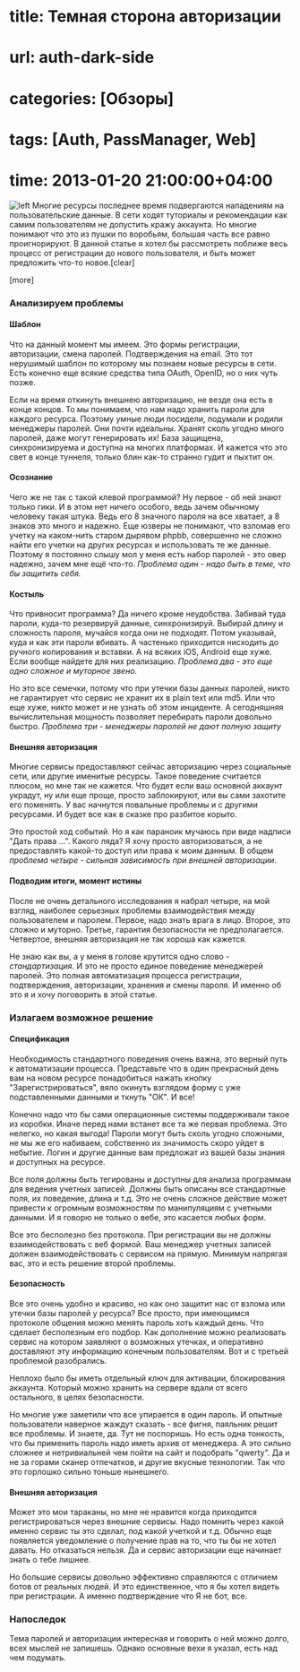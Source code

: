 # title: Темная сторона авторизации
# url: auth-dark-side
# categories: [Обзоры]
# tags: [Auth, PassManager, Web]
# time: 2013-01-20 21:00:00+04:00

![left](~auth.png)
Многие ресурсы последнее время подвергаются нападениям на пользовательские данные. В сети ходят туториалы и рекомендации как самим пользователям не допустить кражу аккаунта. Но многие понимают что это из пушки по воробьям, большая часть все равно проигнорируют. В данной статье я хотел бы рассмотреть поближе весь процесс от регистрации до нового пользователя, и быть может предложить что-то новое.[clear]

[more]

### Анализируем проблемы

#### Шаблон
Что на данный момент мы имеем. Это формы регистрации, авторизации, смена паролей. Подтверждения на email. Это тот нерушимый шаблон по которому мы познаем новые ресурсы в сети. Есть конечно еще всякие средства типа OAuth, OpenID, но о них чуть позже.

Если на время откинуть внешнею авторизацию, не везде она есть в конце концов. То мы понимаем, что нам надо хранить пароли для каждого ресурса. Поэтому умные люди посидели, подумали и родили менеджеры паролей. Они почти идеальны. Хранят сколь угодно много паролей, даже могут генерировать их! База защищена, синхронизируема и доступна на многих платформах. И кажется что это свет в конце туннеля, только блин как-то странно гудит и пыхтит он.

#### Осознание
Чего же не так с такой клевой программой? Ну первое - об ней знают только гики. И в этом нет ничего особого, ведь зачем обычному человеку такая штука. Ведь его 8 значного пароля на все хватает, а 8 знаков это много и надежно. Еще юзверы не понимают, что взломав его учетку на каком-нить старом дырявом phpbb, совершенно не сложно найти его учетки на других ресурсах и использовать те же данные. Поэтому я постоянно слышу мол у меня есть набор паролей - это овер надежно, зачем мне ещё что-то. _Проблема один - надо быть в теме, что бы защитить себя._

#### Костыль
Что привносит программа? Да ничего кроме неудобства. Забивай туда пароли, куда-то резервируй данные, синхронизируй. Выбирай длину и сложность пароля, мучайся когда они не подходят. Потом указывай, куда и как эти пароли вбивать. А частенько приходится нисходить до ручного копирования и вставки. А на всяких iOS, Android еще хуже. Если вообще найдете для них реализацию. _Проблема два - это еще одно сложное и муторное звено._

Но это все семечки, потому что при утечки базы данных паролей, никто не гарантирует что сервис не хранит их в plain text или md5. Или что еще хуже, никто может и не узнать об этом инциденте. А сегодняшняя вычислительная мощность позволяет перебирать пароли довольно быстро. _Проблема три - менеджеры паролей не дают полную защиту_

#### Внешняя авторизация
Многие сервисы предоставляют сейчас авторизацию через социальные сети, или другие именитые ресурсы. Такое поведение считается плюсом, но мне так не кажется. Что будет если ваш основной аккаунт украдут, ну или еще проще, просто заблокируют, или вы сами захотите его поменять. У вас начнутся повальные проблемы и с другими ресурсами. И будет все как в сказке про разбитое корыто.

Это простой ход событий. Но я как параноик мучаюсь при виде надписи "Дать права ...". Какого ляда? Я хочу просто авторизоваться, а не предоставлять какой-то доступ или права к моим данным. В общем _проблема четыре - сильная зависимость при внешней авторизации_.


#### Подводим итоги, момент истины
После не очень детального исследования я набрал четыре, на мой взгляд, наиболее серьезных проблемы взаимодействия между пользователем и паролем. Первое, надо знать врага в лицо. Второе, это сложно и муторно. Третье, гарантия безопасности не предполагается. Четвертое, внешняя авторизация не так хороша как кажется.

Не знаю как вы, а у меня в голове крутится одно слово - _стандартизация_. И это не просто единое поведение менеджерей паролей. Это полная автоматизация процесса регистрации, подтверждения, авторизации, хранения и смены пароля. И именно об это я и хочу поговорить в этой статье.


### Излагаем возможное решение

#### Спецификация
Необходимость стандартного поведения очень важна, это верный путь к автоматизации процесса. Представьте что в один прекрасный день вам на новом ресурсе понадобиться нажать кнопку "Зарегистрироваться", вяло окинуть взглядом форму с уже подставленными данными и ткнуть "ОК". И все!

Конечно надо что бы сами операционные системы поддерживали такое из коробки. Иначе перед нами встанет все та же первая проблема. Это нелегко, но какая выгода! Пароли могут быть сколь угодно сложными, не мы же его набиваем, собственно их значимость скоро уйдет в небытие. Логин и другие данные вам предложат из вашей базы знания и доступных на ресурсе.

Все поля должны быть тегированы и доступны для анализа программам для ведения учетных записей. Должны быть описаны все стандартные поля, их поведение, длина и т.д. Это не очень сложное действие может привести к огромным возможностям по манипуляциям с учетными данными. И я говорю не только о вебе, это касается любых форм.

Все это бесполезно без протокола. При регистрации вы не должны взаимодействовать с веб формой. Ваш менеджер учетных записей должен взаимодействовать с сервисом на прямую. Минимум напрягая вас, это и есть решение второй проблемы.

#### Безопасность
Все это очень удобно и красиво, но как оно защитит нас от взлома или утечки базы паролей у ресурса? Все просто, при имеющимся протоколе общения можно менять пароль хоть каждый день. Что сделает бесполезным его подбор. Как дополнение можно реализовать сервис на котором заявляют о возможных утечках, и оперативно доставляют эту информацию конечным пользователям. Вот и с третьей проблемой разобрались.

Неплохо было бы иметь отдельный ключ для активации, блокирования аккаунта. Который можно хранить на сервере вдали от всего остального, в целях безопасности. 

Но многие уже заметили что все упирается в один пароль. И опытные пользователи наверное жаждут сказать - все фигня, паяльник решит все проблемы. И знаете, да. Тут не поспоришь. Но есть одна тонкость, что бы применить пароль надо иметь архив от менеджера. А это сильно сложнее и нетривиальней чем пойти на сайт и подобрать "qwerty". Да и не за горами сканер отпечатков, и другие вкусные технологии. Так что это горлошко сильно тоньше нынешнего. 

#### Внешняя авторизация
Может это мои тараканы, но мне не нравится когда приходится регистрироваться через внешние сервисы. Надо помнить через какой именно сервис ты это сделал, под какой учеткой и т.д. Обычно еще появляется уведомление о получение прав на то, что ты бы не хотел давать. Но отказаться нельзя. Да и сервис авторизации еще начинает знать о тебе лишнее. 

Но большие сервисы довольно эффективно справляются с отличием ботов от реальных людей. И это единственное, что я бы хотел видеть при регистрации. А именно подтверждение что Я не бот, все.


### Напоследок
Тема паролей и авторизации интересная и говорить о ней можно долго, всех мыслей не запишешь. Однако основные вехи я указал, есть над чем подумать. 